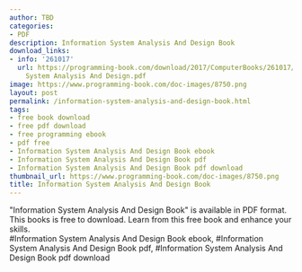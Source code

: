 ```yaml
---
author: TBD
categories:
- PDF
description: Information System Analysis And Design Book
download_links:
- info: '261017'
  url: https://programming-book.com/download/2017/ComputerBooks/261017/Information
    System Analysis And Design.pdf
image: https://www.programming-book.com/doc-images/8750.png
layout: post
permalink: /information-system-analysis-and-design-book.html
tags:
- free book download
- free pdf download
- free programming ebook
- pdf free
- Information System Analysis And Design Book ebook
- Information System Analysis And Design Book pdf
- Information System Analysis And Design Book pdf download
thumbnail_url: https://www.programming-book.com/doc-images/8750.png
title: Information System Analysis And Design Book
---
```


 
<div class="item-desc text-justify">
  "Information System Analysis And Design Book" is available in PDF format. This books is free to download. Learn from this free book and enhance your skills.
  <br>
  #Information System Analysis And Design Book ebook, #Information System Analysis And Design Book pdf, #Information System Analysis And Design Book pdf download
</div>